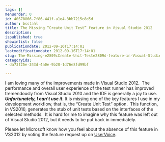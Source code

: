 ```yaml
---
tags: []
menuorder: 0
id: 40678866-7f86-441f-a1e4-3bb7215c8d5d
author: bsstahl
title: The Missing “Create Unit Test” feature in Visual Studio 2012
description: 
ispublished: true
showinlist: false
publicationdate: 2012-09-16T17:14:01
lastmodificationdate: 2012-09-16T17:14:01
slug: The-Missing-e2809cCreate-Unit-Teste2809d-feature-in-Visual-Studio-2012
categoryids:
- da73f25e-343d-4a0e-9b28-1d76e8fd99bf

---
```


I am loving many of the improvements made in Visual Studio 2012.  The performance and overall user experience of the test runner has improved tremendously from Visual Studio 2010 and the IDE is generally a joy to use.  ***Unfortunately, I can’t use it***. It is missing one of the key features I use in my development workflow, that is, the “Create Unit Test” option.  This function, in VS2010, generates the stub of unit tests based on the interfaces of the selected methods.  It is hard for me to imagine why this feature was left out of Visual Studio 2012, but it needs to be put back in immediately.

Please let Microsoft know how you feel about the absence of this feature in VS2012 by voting the feature request up on [UserVoice](http://tinyurl.com/CreateUnitTest).

